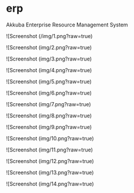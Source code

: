 # erp
Akkuba Enterprise Resource Management System



![Screenshot (/img/1.png?raw=true)

![Screenshot (img/2.png?raw=true)

![Screenshot (img/3.png?raw=true)

![Screenshot (img/4.png?raw=true)

![Screenshot (img/5.png?raw=true)

![Screenshot (img/6.png?raw=true)

![Screenshot (img/7.png?raw=true)

![Screenshot (img/8.png?raw=true)

![Screenshot (img/9.png?raw=true)

![Screenshot (img/10.png?raw=true)

![Screenshot (img/11.png?raw=true)

![Screenshot (img/12.png?raw=true)

![Screenshot (img/13.png?raw=true)

![Screenshot (img/14.png?raw=true)
